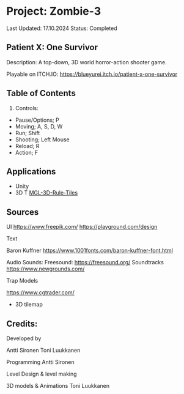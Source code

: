# Project: Zombie-3
Last Updated: 17.10.2024
Status: Completed
 

## Patient X: One Survivor

Description: A top-down, 3D world horror-action shooter game.

Playable on ITCH.IO: https://blueyurei.itch.io/patient-x-one-survivor



## Table of Contents


1. Controls:

- Pause/Options; P 
- Moving; A, S, D, W
- Run; Shift
- Shooting; Left Mouse
- Reload; R 
- Action; F




## Applications

- Unity
- 3D T
[MGL-3D-Rule-Tiles](https://github.com/michaelsgamelab/MGL-3D-Rule-Tiles/tree/main)

## Sources

UI
https://www.freepik.com/
https://playground.com/design

Text

Baron Kuffner
https://www.1001fonts.com/baron-kuffner-font.html


Audio
Sounds: Freesound: https://freesound.org/ 
Soundtracks https://www.newgrounds.com/

Trap Models

https://www.cgtrader.com/




- 3D tilemap



## Credits:

Developed by

Antti Sironen
Toni Luukkanen


Programming
Antti Sironen

Level Design & level making

3D models & Animations
Toni Luukkanen
